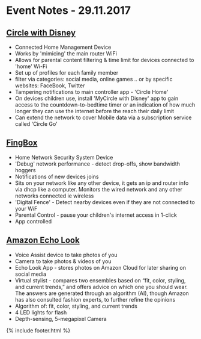 # Event Notes - 29.11.2017

## [Circle with Disney](https://www.amazon.co.uk/Circle-Disney-Parental-Controls-Wireless/dp/B019RC1EI8/ref=sr_1_1?ie=UTF8&qid=1511786482&sr=8-1&keywords=disney+circle)

  - Connected Home Management Device
  - Works by 'mimicing' the main router WiFi
  - Allows for parental content filtering & time limit for devices connected to 'home' Wi-Fi
  - Set up of profiles for each family member
  - filter via categories: social media, online games .. or by specific websites: FaceBook, Twitter
  - Tampering notifications to main controller app - 'Circle Home'
  - On devices children use, install 'MyCircle with Disney' app to gain access to the countdown-to-bedtime timer or an indication of how much longer they can use the internet before the reach their daily limit
  - Can extend the network to cover Mobile data via a subscription service called 'Circle Go'

## [FingBox](https://www.fing.io/fingbox/#)

  - Home Network Security System Device
  - 'Debug' network performance - detect drop-offs, show bandwidth hoggers
  - Notifications of new devices joins
  - Sits on your network like any other device, it gets an ip and router info via dhcp like a computer. Monitors the wired network and any other networks connected ie wireless
  - 'Digital Fence' - Detect nearby devices even if they are not connected to your WiF
  - Parental Control - pause your children's internet access in 1-click
  - App controlled

## [Amazon Echo Look](https://www.cnet.com/uk/products/amazon-echo-look/review/)

  - Voice Assist device to take photos of you
  - Camera to take photos & videos of you
  - Echo Look App - stores photos on Amazon Cloud for later sharing on social media
  - Virtual stylist - compares two ensembles based on “fit, color, styling, and current trends,” and offers advice on which one you should wear. The answers are generated through an algorithm (AI), though Amazon has also consulted fashion experts, to further refine the opinions
  - Algorithm of: fit, color, styling, and current trends
  - 4 LED lights for flash
  - Depth-sensing, 5-megapixel Camera

{% include footer.html %}

